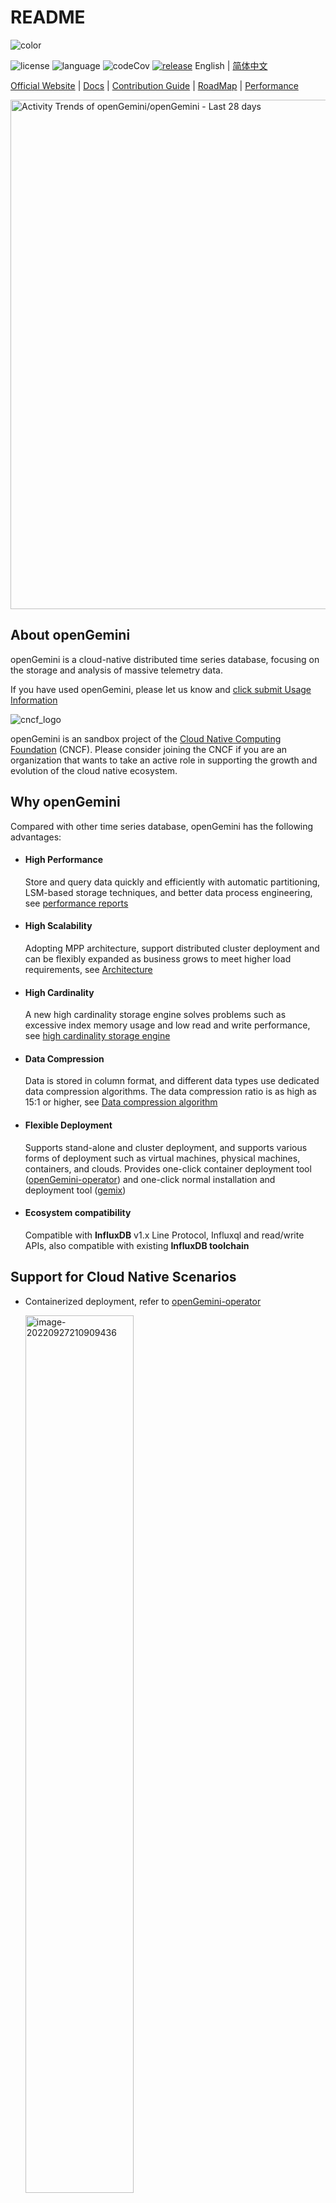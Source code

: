 # README

![color](./images/github_log_591x183.svg)

![license](https://img.shields.io/badge/license-Apache2.0-green) ![language](https://img.shields.io/badge/Language-Go-blue.svg) ![codeCov](https://img.shields.io/codecov/c/gh/openGemini/openGemini) [![release](https://img.shields.io/github/v/tag/opengemini/opengemini?label=release&color=blue)](https://github.com/opengemini/opengemini/releases)
English | [简体中文](README_CN.md)

[Official Website](http://www.openGemini.org) | [Docs](https://docs.opengemini.org/guide) | [Contribution Guide](CONTRIBUTION.md) | [RoadMap](./ROADMAP.md) | [Performance](https://docs.opengemini.org/guide/introduction/performance.html)



  <picture>
    <source media="(prefers-color-scheme: dark)" srcset="https://next.ossinsight.io/widgets/official/compose-activity-trends/thumbnail.png?repo_id=507829396&image_size=auto&color_scheme=dark" width="815" height="auto">
    <img alt="Activity Trends of openGemini/openGemini - Last 28 days" src="https://next.ossinsight.io/widgets/official/compose-activity-trends/thumbnail.png?repo_id=507829396&image_size=auto&color_scheme=light" width="815" height="auto">
  </picture>


## About openGemini

openGemini is a cloud-native distributed time series database, focusing on the storage and analysis of massive telemetry data.

If you have used openGemini, please let us know and [click submit Usage Information](https://github.com/openGemini/openGemini/issues/62)

![cncf_logo](./images/cncf-logo.png)

openGemini is an sandbox project of the [Cloud Native Computing Foundation](https://cncf.io/) (CNCF). Please consider joining the CNCF if you are an organization that wants to take an active role in supporting the growth and evolution of the cloud native ecosystem.

## Why openGemini

Compared with other time series database, openGemini has the following advantages:

- #### High Performance

  Store and query data quickly and efficiently with automatic partitioning, LSM-based storage techniques,  and better data process engineering, see [performance reports](https://docs.opengemini.org/guide/introduction/performance.html)

- #### High Scalability

  Adopting MPP architecture, support distributed cluster deployment and can be flexibly expanded as business grows to meet higher load requirements, see [Architecture](https://docs.opengemini.org/guide/introduction/structure.html)

- #### High Cardinality

  A new high cardinality storage engine solves problems such as excessive index memory usage and low read and write performance, see [high cardinality storage engine](https://docs.opengemini.org/guide/features/high_series_cardinality.html)

- #### Data Compression

  Data is stored in column format, and different data types use dedicated data compression algorithms. The data compression ratio is as high as 15:1 or higher, see [Data compression algorithm](https://docs.opengemini.org/guide/kernel/data_compress.html)

- #### Flexible Deployment

  Supports stand-alone and cluster deployment, and supports various forms of deployment such as virtual machines, physical machines, containers, and clouds. Provides one-click container deployment tool ([openGemini-operator](https://github.com/openGemini/openGemini-operator)) and one-click normal installation and deployment tool ([gemix](https://github.com/openGemini/gemix))

- #### Ecosystem compatibility

  Compatible with **InfluxDB** v1.x Line Protocol, Influxql and read/write APIs, also compatible with existing **InfluxDB toolchain**

## Support for Cloud Native Scenarios

- Containerized deployment, refer to [openGemini-operator](https://github.com/openGemini/openGemini-operator)

  <img src="./images/containerized.png" alt="image-20220927210909436" style="width:60%;" />

- openTelemetry backend storage, simplified architecture

  <img src="./images/openTelemetry.png" alt="image-20220927210909436" style="width:60%;" />

- Prometheus backend storage，support remote read/write, and Support PromQL

  <img src="./images/prometheus.png" alt="" style="width:60%;" />

- KubeEdge integration with openGemini, better manage edge device data

  <img src="./images/kubeedge.png" alt="image-20220927210909436" style="width:60%;" />

## Application Scenes

<img src="./images/scenario.png" alt="image-20220927210909436" style="width:90%;" />

## Quick Start

For a more detailed introduction, please visit our official website [User Guide](https://docs.opengemini.org/guide/quick_start/get_started.html)

This section mainly contains the following:

- How to compile openGemini source code
- How to run openGemini

### Compiling environment information

[GO](https://golang.org/dl/) version v1.22+

[Python](https://www.python.org/downloads/) version v3.7+

#### How to set GO environment variables

Open ~/.profile configuration file and add the following configurations to the end of the file:

```
export GOPATH=/path/to/dir
export GOBIN=$GOPATH/bin
export GO111MODULE=on
export GONOSUMDB=*
export GOSUMDB=off
```

### Compiling

1. Clone source codes from Github

```
> cd $GOPATH
> mkdir -p {pkg,bin,src}
> cd src
> git clone https://github.com/openGemini/openGemini.git
```

2. Enter the home directory

```
> cd openGemini
```

3. Compiling

```
> export CGO_LDFLAGS="-Wl,-z,now -Wl,-z,relro -Wl,-z,noexecstack -fPIE -ftrapv"
> export CGO_CFLAGS="-fstack-protector-strong -D_FORTIFY_SOURCE=2 -O2"
> python build.py
```

The compiled binary file is in the build directory

```
> ls build
ts-cli ts-meta ts-monitor ts-server  ts-sql  ts-store
```

### Configuration

The configuration file is in the conf directory. For more information about the configuration items, please refer to [User Guide --> Reference --> Configuration Files](https://docs.opengemini.org/guide/reference/configurations.html)

### Run openGemini

Standalone operation

```
> cd openGemini
> mkdir -p /tmp/openGemini
> sh scripts/install.sh
```

Refer to cluster deployments in [User Guide](https://docs.opengemini.org/guide/quick_start/get_started.html)

#### Using openGemini

Use the [openGemini-cli](https://github.com/openGemini/openGemini-cli) to connect to openGemini

```shell
> ts-cli --host 127.0.0.1 --port 8086
```

After successful login, the following message will be displayed

```sh
> ts-cli --host 127.0.0.1 --port 8086
openGemini CLI 0.1.0 (rev-revision)
Please use 'quit', 'exit' or 'Ctrl-D' to exit this program
>
```

Create a database

```
> create database sensordb
> use sensordb
```

The openGemini supports three ways for creating a measurement.

- Implicit creation, automatic creation measurement when data is written. By default, partition is based on time.
- explicit creation, without specifying the partition key, as the same as implicit creation.

```
> create measurement sensor
```

- explicit creation, specifying partition keys during table creation, During data storage, the table will be primarily partitioned by time, and then secondarily partitioned according to the specified partition keys.

```shell
> create measurement sensor with shardkey farmID
```

Write data

```
insert sensor,farmID=f1,deviceID=d0 sensorID="s20",value=50.98
```

Query data

```
> select * from sensor
name: sensor
+---------------------+----------+--------+----------+-------+
| time                | deviceID | farmID | sensorID | value |
+---------------------+----------+--------+----------+-------+
| 1657959880895515464 | d0       | f1     | s20      | 50.98 |
+---------------------+----------+--------+----------+-------+
5 columns,1 rows in set
Elapsed: 7.723332ms
```

## Join & Contribute

[Tips for Contribution](CONTRIBUTION.md)

## Code of Conduct

openGemini follows the [CNCF Code of Conduct](https://github.com/cncf/foundation/blob/master/code-of-conduct.md).

## Contact Us

1. [Slack](https://join.slack.com/t/opengemini/shared_invite/zt-2naig1675-x3bcwgXR_Rw5OwDU5X~dUQ)

2. [Twitter](https://twitter.com/openGemini)

3. [Email](mailto:community.ts@opengemini.org)

4. [mailing list](https://groups.google.com/g/openGemini)


## License

openGemini is licensed under the Apache License 2.0. Refer to [LICENSE](https://github.com/openGemini/openGemini/blob/main/LICENSE) for more details.

For third-party software usage notice, see [Open_Source_Software_Notice](Open_Source_Software_Notice.md)
